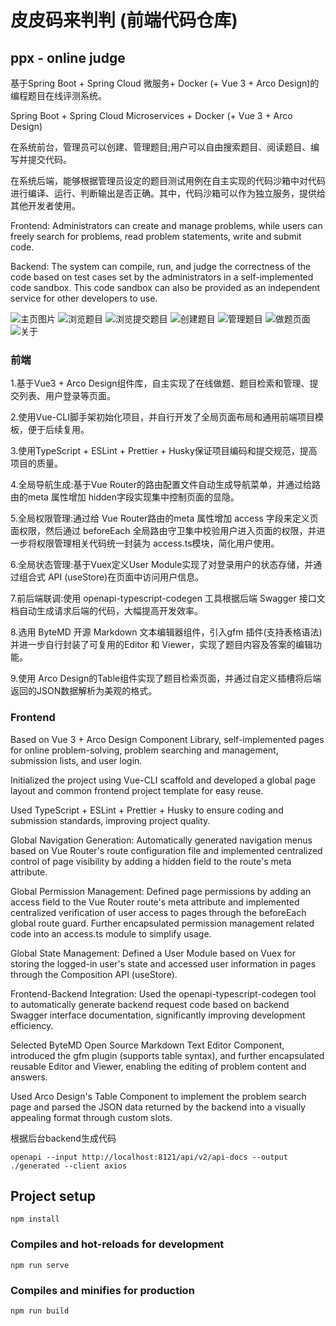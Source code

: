 # 皮皮码来判判 (前端代码仓库)
## ppx - online judge

基于Spring Boot + Spring Cloud 微服务+ Docker (+ Vue 3 + Arco Design)的编程题目在线评测系统。

Spring Boot + Spring Cloud Microservices + Docker (+ Vue 3 + Arco Design)

在系统前台，管理员可以创建、管理题目;用户可以自由搜索题目、阅读题目、编写并提交代码。

在系统后端，能够根据管理员设定的题目测试用例在自主实现的代码沙箱中对代码进行编译、运行、判断输出是否正确。其中，代码沙箱可以作为独立服务，提供给其他开发者使用。

Frontend: Administrators can create and manage problems, while users can freely search for problems, read problem statements, write and submit code.

Backend: The system can compile, run, and judge the correctness of the code based on test cases set by the administrators in a self-implemented code sandbox. This code sandbox can also be provided as an independent service for other developers to use.

![主页图片](https://github.com/pipixiangz/ppxoj-frontend/blob/main/imgs/mainPage.jpg)
![浏览题目](https://github.com/pipixiangz/ppxoj-frontend/blob/main/imgs/questionView.jpg)
![浏览提交题目](https://github.com/pipixiangz/ppxoj-frontend/blob/main/imgs/questionSubmitView.jpg)
![创建题目](https://github.com/pipixiangz/ppxoj-frontend/blob/main/imgs/createQuestionView.jpg)
![管理题目](https://github.com/pipixiangz/ppxoj-frontend/blob/main/imgs/manageQuestionView.jpg)
![做题页面](https://github.com/pipixiangz/ppxoj-frontend/blob/main/imgs/doQuestion.png)
![关于](https://github.com/pipixiangz/ppxoj-frontend/blob/main/imgs/about.png)

### 前端

1.基于Vue3 + Arco Design组件库，自主实现了在线做题、题目检索和管理、提交列表、用户登录等页面。

2.使用Vue-CLI脚手架初始化项目，并自行开发了全局页面布局和通用前端项目模板，便于后续复用。

3.使用TypeScript + ESLint + Prettier + Husky保证项目编码和提交规范，提高项目的质量。

4.全局导航生成:基于Vue Router的路由配置文件自动生成导航菜单，并通过给路由的meta 属性增加 hidden字段实现集中控制页面的显隐。

5.全局权限管理:通过给 Vue Router路由的meta 属性增加 access 字段来定义页面权限，然后通过 beforeEach 全局路由守卫集中校验用户进入页面的权限，并进一步将权限管理相关代码统一封装为 access.ts模块，简化用户使用。

6.全局状态管理:基于Vuex定义User Module实现了对登录用户的状态存储，并通过组合式 API (useStore)在页面中访问用户信息。

7.前后端联调:使用 openapi-typescript-codegen 工具根据后端 Swagger 接口文档自动生成请求后端的代码，大幅提高开发效率。

8.选用 ByteMD 开源 Markdown 文本编辑器组件，引入gfm 插件(支持表格语法)并进一步自行封装了可复用的Editor 和 Viewer，实现了题目内容及答案的编辑功能。

9.使用 Arco Design的Table组件实现了题目检索页面，并通过自定义插槽将后端返回的JSON数据解析为美观的格式。

### Frontend

Based on Vue 3 + Arco Design Component Library, self-implemented pages for online problem-solving, problem searching and management, submission lists, and user login.

Initialized the project using Vue-CLI scaffold and developed a global page layout and common frontend project template for easy reuse.

Used TypeScript + ESLint + Prettier + Husky to ensure coding and submission standards, improving project quality.

Global Navigation Generation: Automatically generated navigation menus based on Vue Router's route configuration file and implemented centralized control of page visibility by adding a hidden field to the route's meta attribute.

Global Permission Management: Defined page permissions by adding an access field to the Vue Router route's meta attribute and implemented centralized verification of user access to pages through the beforeEach global route guard. Further encapsulated permission management related code into an access.ts module to simplify usage.

Global State Management: Defined a User Module based on Vuex for storing the logged-in user's state and accessed user information in pages through the Composition API (useStore).

Frontend-Backend Integration: Used the openapi-typescript-codegen tool to automatically generate backend request code based on backend Swagger interface documentation, significantly improving development efficiency.

Selected ByteMD Open Source Markdown Text Editor Component, introduced the gfm plugin (supports table syntax), and further encapsulated reusable Editor and Viewer, enabling the editing of problem content and answers.

Used Arco Design's Table Component to implement the problem search page and parsed the JSON data returned by the backend into a visually appealing format through custom slots.

根据后台backend生成代码

```
openapi --input http://localhost:8121/api/v2/api-docs --output ./generated --client axios
```

## Project setup
```
npm install
```

### Compiles and hot-reloads for development
```
npm run serve
```

### Compiles and minifies for production
```
npm run build
```


